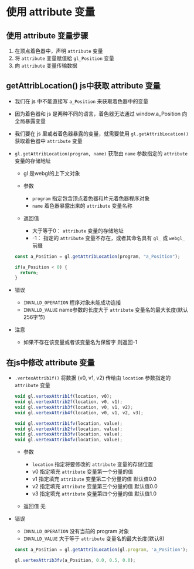 # 使用 attribute 变量

## 使用 attribute 变量步骤

1. 在顶点着色器中，声明 `attribute` 变量
2. 将 `attribute` 变量赋值給 `gl_Position` 变量
3. 向 `attribute` 变量传输数据

## getAttribLocation() js中获取 attribute 变量

+ 我们在 js 中不能直接写 `a_Position` 来获取着色器中的变量
+ 因为着色器和 js 是两种不同的语言，着色器无法通过 window.a_Position 向全局暴露变量
+ 我们要在 js 里或者着色器暴露的变量，就需要使用 `gl.getAttribLocation()` 获取着色器中 `attribute` 变量

+ `gl.getAttribLocation(program, name)` 获取由 `name` 参数指定的 `attribute` 变量的存储地址

  + gl 是webgl的上下文对象

  + 参数

    + `program` 指定包含顶点着色器和片元着色器程序对象
    + `name` 着色器暴露出来的 `attribute` 变量名称

  + 返回值

    + 大于等于0： `attribute` 变量的存储地址
    + -1： 指定的 `attribute` 变量不存在，或者其命名具有 `gl_` 或 `webgl_` 前缀

  ```js
  const a_Position = gl.getAttribLocation(program, "a_Position");

  if(a_Position < 0) {
    return;
  }
  ```

+ 错误

  + `INVALLD_OPERATION` 程序对象未能成功连接
  + `INVALLD_VALUE` name参数的长度大于 `attribute` 变量名的最大长度(默认256字节)

+ 注意

  + 如果不存在该变量或者该变量名为保留字 则返回-1

## 在js中修改 attribute 变量

+ `.vertexAttrib1f()` 将数据 (v0, v1, v2) 传给由 `location` 参数指定的 `attribute` 变量

  ```js
  void gl.vertexAttrib1f(location, v0);
  void gl.vertexAttrib2f(location, v0, v1);
  void gl.vertexAttrib3f(location, v0, v1, v2);
  void gl.vertexAttrib4f(location, v0, v1, v2, v3);

  void gl.vertexAttrib1fv(location, value);
  void gl.vertexAttrib2fv(location, value);
  void gl.vertexAttrib3fv(location, value);
  void gl.vertexAttrib4fv(location, value);
  ```

  + 参数

    + `location` 指定将要修改的 `attribute` 变量的存储位置
    + v0 指定填充 `attribute` 变量第一个分量的值
    + v1 指定填充 `attribute` 变量第二个分量的值 默认值0.0
    + v2 指定填充 `attribute` 变量第三个分量的值 默认值0.0
    + v3 指定填充 `attribute` 变量第四个分量的值 默认值1.0

  + 返回值 无

+ 错误

  + `INVALLD_OPERATION` 没有当前的 program 对象
  + `INVALLD_VALUE` 大于等于 `attribute` 变量名的最大长度(默认8)


  ```js
  const a_Position = gl.getAttribLocation(gl.program, 'a_Position');

  gl.vertexAttrib3fv(a_Position, 0.0, 0.5, 0.0);
  ```
